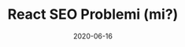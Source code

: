 ---
title: 'React SEO Problemi (mi?)'
description: Başlamadan önce, aslında bu yazı React özelinde olsa da JavaScript ile geliştirilen bütün web yazılımlarında bu sorunun yanağından bir makas mutlaka alacaksınız...
url: https://medium.com/@baris5d/react-seo-problemi-mi-31a91167d1d7
date: 2020-06-16
platform: medium.com
readMin: 3
image: https://miro.medium.com/max/1000/1*jTB-GxXzGt3ocDJ-SpZVbA@2x.png
---